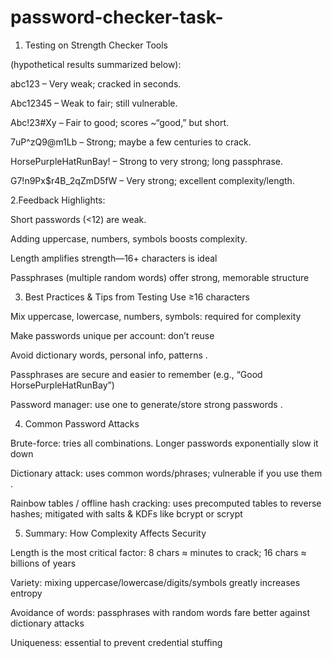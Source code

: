 # password-checker-task-
1. Testing on Strength Checker Tools

(hypothetical results summarized below):

abc123 – Very weak; cracked in seconds.

Abc12345 – Weak to fair; still vulnerable.

Abc!23#Xy – Fair to good; scores ~“good,” but short.

7uP^zQ9@m1Lb – Strong; maybe a few centuries to crack.

HorsePurpleHatRunBay! – Strong to very strong; long passphrase.

G7!n9Px$r4B_2qZmD5fW – Very strong; excellent complexity/length.

2.Feedback Highlights:

Short passwords (<12) are weak.

Adding uppercase, numbers, symbols boosts complexity.

Length amplifies strength—16+ characters is ideal 

Passphrases (multiple random words) offer strong, memorable structure 


3. Best Practices & Tips from Testing
Use ≥16 characters

Mix uppercase, lowercase, numbers, symbols: required for complexity 


Make passwords unique per account: don’t reuse 


Avoid dictionary words, personal info, patterns .

Passphrases are secure and easier to remember (e.g., “Good HorsePurpleHatRunBay”) 

Password manager: use one to generate/store strong passwords .

4. Common Password Attacks

Brute-force: tries all combinations. Longer passwords exponentially slow it down 

Dictionary attack: uses common words/phrases; vulnerable if you use them .

Rainbow tables / offline hash cracking: uses precomputed tables to reverse hashes; mitigated with salts & KDFs like bcrypt or scrypt 


5. Summary: How Complexity Affects Security

Length is the most critical factor: 8 chars ≈ minutes to crack; 16 chars ≈ billions of years 

Variety: mixing uppercase/lowercase/digits/symbols greatly increases entropy 

Avoidance of words: passphrases with random words fare better against dictionary attacks

Uniqueness: essential to prevent credential stuffing

